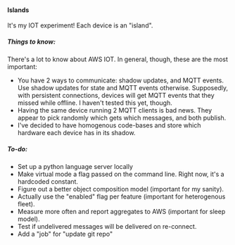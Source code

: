 #### Islands
It's my IOT experiment! Each device is an "island".

##### Things to know:
There's a lot to know about AWS IOT. In general, though, these are the most important:
- You have 2 ways to communicate: shadow updates, and MQTT events. Use shadow updates for state and MQTT events otherwise. Supposedly, with persistent connections, devices will get MQTT events that they missed while offline. I haven't tested this yet, though.
- Having the same device running 2 MQTT clients is bad news. They appear to pick randomly which gets which messages, and both publish.
- I've decided to have homogenous code-bases and store which hardware each device has in its shadow.

##### To-do:
- Set up a python language server locally
- Make virtual mode a flag passed on the command line. Right now, it's a hardcoded constant.
- Figure out a better object composition model (important for my sanity).
- Actually use the "enabled" flag per feature (important for heterogenous fleet).
- Measure more often and report aggregates to AWS (important for sleep model).
- Test if undelivered messages will be delivered on re-connect.
- Add a "job" for "update git repo"
